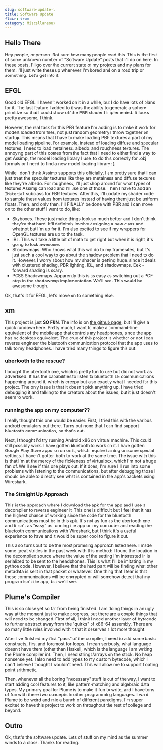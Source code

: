 ```yaml
--- 
slug: software-update-1
title: Software Update
flair: true 
category: Miscellaneous 
---
```

## Hello There
Hey people, or person. Not sure how many people read this. This is the first of 
some unknown number of "Software Update" posts that I'll do on here. In these posts, 
I'll go over the current state of my projects and my plans for them. I'll just 
write these up whenever I'm bored and on a road trip or something. Let's get 
into it.

## EFGL
Good old EFGL. I haven't worked on it in a while, but I do have lots of plans 
for it. The last feature I added to it was the ability to generate a sphere 
primitive so that I could show off the PBR shader I implemented. It looks pretty 
awesome, I think. 

However, the real task for this PBR feature I'm adding is to make it work 
for models loaded from files, not just random geometry I throw together on startup.
This means that I have to make loading PBR textures a part of my model loading 
pipeline. For example, instead of loading diffuse and specular textures, I need 
to load metalness, albedo, and roughness textures. The annoying part of this 
comes from the fact that I need to either find a way to get Assimp, the model 
loading library I use, to do this correctly for .obj formats or I need to find 
a new model loading library :(. 

While I don't think Assimp supports this officially, I am pretty sure that I can 
just treat the specular textures like they are metalness and diffuse textures 
like they're albedo. For roughness, I'll just shop around for what types of 
textures Assimp can load and I'll use one of those. Then I have to add an `IMaterial`
subclass for PBR textures. After this, I'll update my shader code to sample these 
values from textures instead of having them just be uniform floats. Then, and only 
then, I'll FINALLY be done with PBR and I can move on to the other stuff I want 
to do, like:
* Skyboxes. These just make things look so much better and I don't think they're 
that hard. It'll definitely involve designing a new class and whatnot but I'm up 
for it. I'm also excited to see if my wrappers for OpenGL textures are up to 
the task.
* IBL. This will take a little bit of math to get right but when it is right, it's 
going to look awesome.
* Shadowmaps. Who knows what this will do to my framerates, but it's just such a 
cool way to go about the shadow problem that I need to do it. However, I worry 
about how my shader is getting huge, since it deals with clustered shading, 
PBR lighting, IBL, and shadowmaps. Eek - forward shading is scary.
* PCSS Shadowmaps. Apparently this is as easy as switching out a PCF step in the 
shadowmap implementation.  We'll see. This would be awesome though.

Ok, that's it for EFGL, let's move on to something else.

## xm
This project is just **SO FUN**. The info is on [the github page](https://github.com/e-hat/xm),
but I'll give a quick rundown here. Pretty much, I want to make a command-line 
equivalent of the mobile app that controls my headphones, since the app has no desktop equivalent. 
The crux of this project 
is whether or not I can reverse engineer the bluetooth communication protocol that 
the app uses to talk to my headphones. I have tried many things to figure this out:

### ubertooth to the rescue?
I bought the ubertooth one, which is pretty fun to use but did not work as advertised. 
It has the capabilities to listen to bluetooth LE communications happening around it, 
which is creepy but also exactly what I needed for this project. The only issue is 
that it doesn't pick anything up. I have tried debugging it and talking to the 
creators about the issues, but it just doesn't seem to work.

### running the app on my computer??
I really thought this one would be easier. First, I tried this with the various
android emulators out there. Turns out none that I can find support bluetooth 
communication, so that's out. 

Next, I thought I'd try running Android x86 on virtual machine. This could still 
possibly work. I have gotten bluetooth to work on it. I have gotten Google Play
Store apps to run on it, which require turning on some special settings. I 
haven't gotten both to work at the same time. The issue with this is that I'm at 
the mercy of the fickleness of virtualbox, which I'm not a huge fan of. We'll 
see if this one plays out. If it does, I'm sure I'll run into some problems 
with listening to the communications, but after debugging those I should be able 
to directly see what is contained in the app's packets using Wireshark.

### The Straight Up Approach
This is the approach where I download the apk for the app and I use a decompiler 
to reverse engineer it. This one is difficult but I feel that it has the 
highest chance of working since the code for the bluetooth communications must 
be in this apk. It's not as fun as the ubertooth one and it isn't as "easy" as 
running the app on my computer and reading the bluetooth communications with 
Wireshark, but I think it's a useful experience to have and it would be super 
cool to figure it out.

This also turns out to be the most promising approach listed here. I made some 
great strides in the past week with this method: I found the location in the 
decompiled source where the value of the setting I'm interested in is serialized 
to be sent to the headphones. This is what I'll be imitating in my python code. 
However, I believe that the hard part will be finding what other metadata is 
sent in that packet or whatever. One thing that I fear is that these communications 
will be encrypted or will somehow detect that my program isn't the app, but 
we'll see.

## Plume's Compiler
This is so close yet so far from being finished. I am doing things in an ugly way 
at the moment just to make progress, but there are a couple things that will 
need to be changed. First of all, I think I need another layer of bytecode to 
further abstract away from the "quirks" of x86-64 assembly. There are so many 
little rules involved with it that it deserves a lot more thought. 

After I've finished my first "pass" of the compiler, I need to add some basic constructs, 
first and foremost for-loops. I mean seriously, what language doesn't have them 
(other than Haskell, which is the language I am writing the Plume compiler in). 
Then, I need strings/arrays on the stack. No heap nonsense yet. I also need to add 
types to my custom bytecode, which I can't believe I thought I wouldn't need. 
This will allow me to support floating point arithmetic. 

Then, whenever all the boring "necessary" stuff is out of the way, I want to start 
adding cool features to it, like pattern-matching and algebraic data types. My primary 
goal for Plume is to make it fun to write, and I have tons of fun with these two 
concepts in other programming languages. I want Plume to be weird and mix a bunch 
of different paradigms. I'm super excited to have this project to work on throughout
the rest of college and beyond.

## Outro
Ok, that's the software update. Lots of stuff on my mind as the summer winds to a
close. Thanks for reading.
